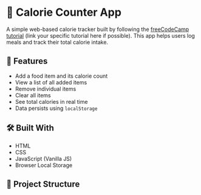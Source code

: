 # 🥗 Calorie Counter App

A simple web-based calorie tracker built by following the [freeCodeCamp tutorial](https://www.freecodecamp.org/) (link your specific tutorial here if possible). This app helps users log meals and track their total calorie intake.

## 🚀 Features

- Add a food item and its calorie count
- View a list of all added items
- Remove individual items
- Clear all items
- See total calories in real time
- Data persists using `localStorage`

## 🛠️ Built With

- HTML
- CSS
- JavaScript (Vanilla JS)
- Browser Local Storage


## 📂 Project Structure
